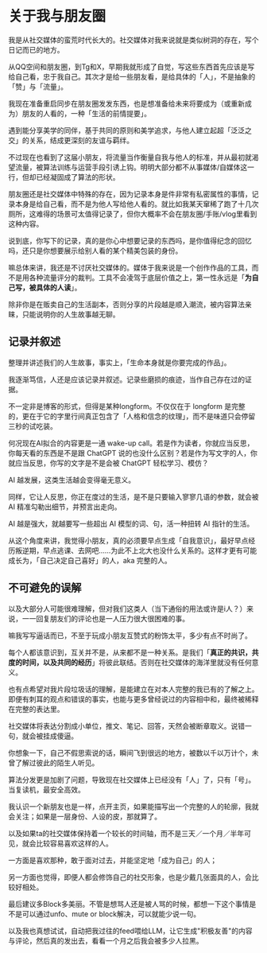 # 关于我与朋友圈

我是从社交媒体的蛮荒时代长大的。社交媒体对我来说就是类似树洞的存在，写个日记而已的地方。

从QQ空间和朋友圈，到Tg和X，早期我就形成了自觉，写这些东西首先应该是写给自己看，忠于我自己。其次才是给一些朋友看，是给具体的「人」，不是抽象的「赞」与「流量」。

我现在准备重启同步在朋友圈发发东西，也是想准备给未来将要成为（或重新成为）朋友的人看的，一种「生活的前情提要」。

遇到能分享美学的同伴，基于共同的原则和美学追求，与他人建立起超「泛泛之交」的关系，结成更深刻的友谊与羁绊。

不过现在也看到了这届小朋友，将流量当作衡量自我与他人的标准，并从最初就渴望流量，被算法训练与运营手段引诱上钩。明明大部分都不从事媒体/自媒体这一行，但却已经凝固成了算法的形状。

朋友圈还是社交媒体中特殊的存在，因为记录本身是件非常有私密属性的事情，记录本身是给自己看，而不是为他人写给他人看的。就比如我某天窜稀了跑了十几次厕所，这难得的场景可太值得记录了，但你大概率不会在朋友圈/手账/vlog里看到这种内容。

说到底，你写下的记录，真的是你心中想要记录的东西吗，是你值得纪念的回忆吗，还只是你想要展示给别人看的某个精美包装的身份。

嘛总体来讲，我还是不讨厌社交媒体的。媒体于我来说是一个创作作品的工具，而不是用各种流量评分的裁判。工具不会凌驾于底层价值之上，第一性永远是「**为自己写，被具体的人读**」。

除非你是在贩卖自己的生活副本，否则分享的片段越是顺入潮流，被内容算法亲睐，只能说明你的人生故事越无聊。

## 记录并叙述

整理并讲述我们的人生故事，事实上，「生命本身就是你要完成的作品」。

我逐渐笃信，人还是应该记录并叙述。记录些磨损的痕迹，当作自己存在过的证据。

不一定非是博客的形式，但得是某种longform。不仅仅在于 longform 是完整的，更在于它的字里行间真正包含了「人格和信念的纹理」，而不是味道只会停留三秒的试吃装。

何况现在AI拟合的内容更是一通 wake-up call。若是作为读者，你就应当反思，你每天看的东西是不是跟 ChatGPT 说的也没什么区别？若是作为写文字的人，你就应当反思，你写的文字是不是会被 ChatGPT 轻松学习、模仿？

AI 越发展，这类生活越会变得毫无意义。

同样，它让人反思，你正在度过的生活，是不是只要输入寥寥几语的参数，就会被 AI 精准勾勒出细节，并预言出走向。

AI 越是强大，就越要写一些超出 AI 模型的词、句，活一种扭转 AI 指针的生活。

从这个角度来讲，我觉得小朋友，真的必须要早点生成「自我意识」，最好早点经历叛逆期，早点逃课、去网吧……为此不上北大也没什么关系的。这样才更有可能成长为，「自己决定自己喜好」的人，aka 完整的人。

## 不可避免的误解

以及大部分人可能很难理解，但对我们这类人（当下通俗的用法或许是i人？）来说，一一回复朋友们的评论也是一人压力很大很困难的事。

嘛我写写逼话而已，不至于玩成小朋友互赞式的粉饰太平，多少有点不时尚了。

每个人都该意识到，互关并不是，从来都不是一种关系。是我们「**真正的共识，共度的时间，以及共同的经历**」将彼此联结。否则在社交媒体的海洋里就没有任何意义。

也有点希望对我片段垃圾话的理解，是能建立在对本人完整的我已有的了解之上。即便有刺耳的观点和错误的事实，也能与更多曾经说过的内容相中和，最终被稀释在完整的表达里。

社交媒体将表达分割成小单位，推文、笔记、回答，天然会被断章取义。说错一句，就会被挂成傻逼。

你想象一下，自己不假思索说的话，瞬间飞到很远的地方，被数以千以万计个，未曾了解过彼此的陌生人听见。

算法分发更是加剧了问题，导致现在社交媒体上已经没有「人」了，只有「号」。当复读机，最安全高效。

我认识一个新朋友也是一样，点开主页，如果能描写出一个完整的人的轮廓，我就会关注；如果是一层身份、人设的皮，那就算了。

以及如果ta的社交媒体保持着一个较长的时间轴，而不是三天／一个月／半年可见，就会比较容易喜欢这样的人。

一方面是喜欢那种，敢于面对过去，并能坚定地「成为自己」的人；

另一方面也觉得，即便人都会修饰自己的社交形象，也是少戴几张面具的人，会比较好相处。

最后建议多Block多美丽。不管是想骂人还是被人骂的时候，都想一下这个事情是不是可以通过unfo、mute or block解决，可以就能少说一句。

以及我也真想试试，自动把我过往的feed喂给LLM，让它生成"积极友善"的内容与评论，然后真的发出去，看看一个月之后我会被多少人拉黑。
